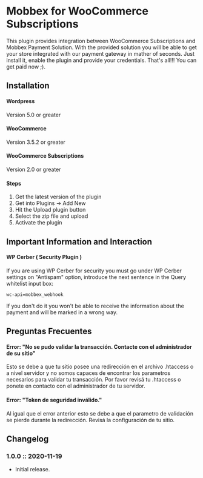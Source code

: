 # Mobbex for WooCommerce Subscriptions

This plugin provides integration between WooCommerce Subscriptions and Mobbex Payment Solution. With the provided solution you will be able to get your store integrated with our payment gateway in mather of seconds. Just install it, enable the plugin and provide your credentials. That's all!!! You can get paid now ;).

## Installation

#### Wordpress

Version 5.0 or greater

#### WooCommerce

Version 3.5.2 or greater

#### WooCommerce Subscriptions

Version 2.0 or greater

#### Steps

1) Get the latest version of the plugin
2) Get into Plugins -> Add New
3) Hit the Upload plugin button
4) Select the zip file and upload
5) Activate the plugin

## Important Information and Interaction

#### WP Cerber ( Security Plugin )

If you are using WP Cerber for security you must go under WP Cerber settings on "Antispam" option, introduce the next sentence in the Query whitelist input box:

```wc-api=mobbex_webhook```

If you don't do it you won't be able to receive the information about the payment and will be marked in a wrong way.
## Preguntas Frecuentes

#### Error: "No se pudo validar la transacción. Contacte con el administrador de su sitio"

Esto se debe a que tu sitio posee una redirección en el archivo .htaccess o a nivel servidor y no somos capaces de encontrar los parametros necesarios para validar tu transacción. Por favor revisá tu .htaccess o ponete en contacto con el administrador de tu servidor.

#### Error: "Token de seguridad inválido."

Al igual que el error anterior esto se debe a que el parametro de validación se pierde durante la redirección. Revisá la configuración de tu sitio.

## Changelog

### 1.0.0 :: 2020-11-19
- Initial release.